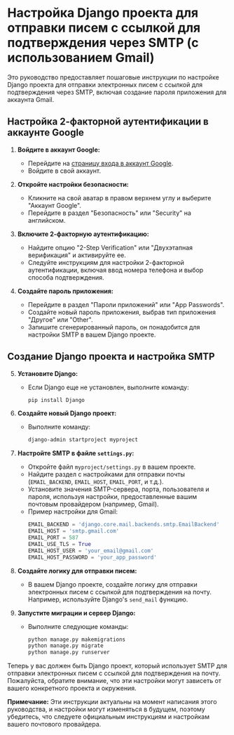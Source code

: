 # Настройка Django проекта для отправки писем с ссылкой для подтверждения через SMTP (с использованием Gmail)

Это руководство предоставляет пошаговые инструкции по настройке Django проекта для отправки электронных писем с ссылкой для подтверждения через SMTP, включая создание пароля приложения для аккаунта Gmail.

## Настройка 2-факторной аутентификации в аккаунте Google

1. **Войдите в аккаунт Google:**
   - Перейдите на [страницу входа в аккаунт Google](https://accounts.google.com/).
   - Войдите в свой аккаунт.

2. **Откройте настройки безопасности:**
   - Кликните на свой аватар в правом верхнем углу и выберите "Аккаунт Google".
   - Перейдите в раздел "Безопасность" или "Security" на английском.

3. **Включите 2-факторную аутентификацию:**
   - Найдите опцию "2-Step Verification" или "Двухэтапная верификация" и активируйте ее.
   - Следуйте инструкциям для настройки 2-факторной аутентификации, включая ввод номера телефона и выбор способа подтверждения.

4. **Создайте пароль приложения:**
   - Перейдите в раздел "Пароли приложений" или "App Passwords".
   - Создайте новый пароль приложения, выбрав тип приложения "Другое" или "Other".
   - Запишите сгенерированный пароль, он понадобится для настройки SMTP в вашем Django проекте.

## Создание Django проекта и настройка SMTP

5. **Установите Django:**
   - Если Django еще не установлен, выполните команду:
     ```bash
     pip install Django
     ```

6. **Создайте новый Django проект:**
   - Выполните команду:
     ```bash
     django-admin startproject myproject
     ```

7. **Настройте SMTP в файле `settings.py`:**
   - Откройте файл `myproject/settings.py` в вашем проекте.
   - Найдите раздел с настройками для отправки почты (`EMAIL_BACKEND`, `EMAIL_HOST`, `EMAIL_PORT`, и т.д.).
   - Установите значения SMTP-сервера, порта, пользователя и пароля, используя настройки, предоставленные вашим почтовым провайдером (например, Gmail).
   - Пример настройки для Gmail:
     ```python
     EMAIL_BACKEND = 'django.core.mail.backends.smtp.EmailBackend'
     EMAIL_HOST = 'smtp.gmail.com'
     EMAIL_PORT = 587
     EMAIL_USE_TLS = True
     EMAIL_HOST_USER = 'your_email@gmail.com'
     EMAIL_HOST_PASSWORD = 'your_app_password'
     ```

8. **Создайте логику для отправки писем:**
   - В вашем Django проекте, создайте логику для отправки электронных писем с ссылкой для подтверждения на почту. Например, используйте Django's `send_mail` функцию.

9. **Запустите миграции и сервер Django:**
   - Выполните следующие команды:
     ```bash
     python manage.py makemigrations
     python manage.py migrate
     python manage.py runserver
     ```

Теперь у вас должен быть Django проект, который использует SMTP для отправки электронных писем с ссылкой для подтверждения на почту. Пожалуйста, обратите внимание, что эти настройки могут зависеть от вашего конкретного проекта и окружения.

**Примечание:** Эти инструкции актуальны на момент написания этого руководства, и настройки могут изменяться в будущем, поэтому убедитесь, что следуете официальным инструкциям и настройкам вашего почтового провайдера.
